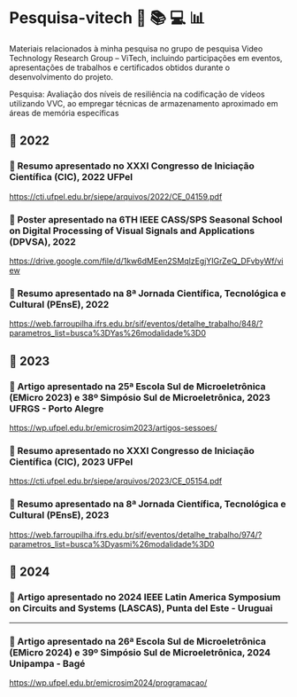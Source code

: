 # Pesquisa-vitech :mag_right: :books: :computer: :bar_chart:
Materiais relacionados à minha pesquisa no grupo de pesquisa Video Technology Research Group – ViTech, incluindo participações em eventos, apresentações de trabalhos e certificados obtidos durante o desenvolvimento do projeto.

Pesquisa: Avaliação dos níveis de resiliência na codificação de vídeos utilizando VVC, ao empregar técnicas de armazenamento aproximado em áreas de memória específicas

## :date: 2022
### :small_blue_diamond: Resumo apresentado no XXXI Congresso de Iniciação Científica (CIC), 2022 UFPel
https://cti.ufpel.edu.br/siepe/arquivos/2022/CE_04159.pdf

### :small_blue_diamond: Poster apresentado na 6TH IEEE CASS/SPS Seasonal School on Digital Processing of Visual Signals and Applications (DPVSA), 2022
https://drive.google.com/file/d/1kw6dMEen2SMqlzEgjYIGrZeQ_DFvbyWf/view

### :small_blue_diamond: Resumo apresentado na 8ª Jornada Científica, Tecnológica e Cultural (PEnsE), 2022
https://web.farroupilha.ifrs.edu.br/sif/eventos/detalhe_trabalho/848/?parametros_list=busca%3DYas%26modalidade%3D0 

## :date: 2023
### :small_blue_diamond: Artigo apresentado na 25ª Escola Sul de Microeletrônica (EMicro 2023) e 38º Simpósio Sul de Microeletrônica, 2023 UFRGS - Porto Alegre
https://wp.ufpel.edu.br/emicrosim2023/artigos-sessoes/ 

### :small_blue_diamond: Resumo apresentado no XXXI Congresso de Iniciação Científica (CIC), 2023 UFPel
https://cti.ufpel.edu.br/siepe/arquivos/2023/CE_05154.pdf

### :small_blue_diamond: Resumo apresentado na 8ª Jornada Científica, Tecnológica e Cultural (PEnsE), 2023
https://web.farroupilha.ifrs.edu.br/sif/eventos/detalhe_trabalho/974/?parametros_list=busca%3Dyasmi%26modalidade%3D0

## :date: 2024
### :small_blue_diamond: Artigo apresentado no 2024 IEEE Latin America Symposium on Circuits and Systems (LASCAS), Punta del Este - Uruguai
---

### :small_blue_diamond: Artigo apresentado na 26ª Escola Sul de Microeletrônica (EMicro 2024) e 39º Simpósio Sul de Microeletrônica, 2024 Unipampa - Bagé
https://wp.ufpel.edu.br/emicrosim2024/programacao/